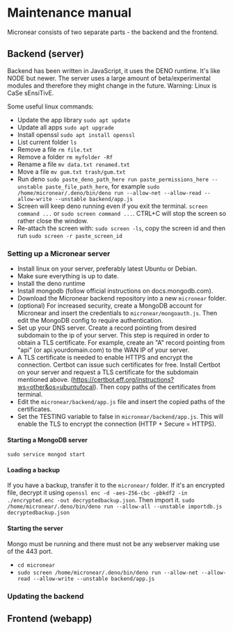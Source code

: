 # Maintenance manual
Micronear consists of two separate parts - the backend and the frontend.

## Backend (server)
Backend has been written in JavaScript, it uses the DENO runtime. It's like NODE but newer.
The server uses a large amount of beta/experimental modules and therefore they might change in the future.
Warning: Linux is CaSe sEnsiTivE.

Some useful linux commands:
- Update the app library `sudo apt update`
- Update all apps `sudo apt upgrade`
- Install openssl `sudo apt install openssl`
- List current folder `ls`
- Remove a file `rm file.txt`
- Remove a folder `rm myfolder -Rf`
- Rename a file `mv data.txt renamed.txt`
- Move a file `mv gum.txt trash/gum.txt`
- Run deno `sudo paste_deno_path_here run paste_permissions_here --unstable paste_file_path_here`, for example `sudo /home/micronear/.deno/bin/deno run --allow-net --allow-read --allow-write --unstable backend/app.js`
- Screen will keep deno running even if you exit the terminal. `screen command ...` or `sudo screen command ...`. CTRL+C will stop the screen so rather close the window.
- Re-attach the screen with: `sudo screen -ls`, copy the screen id and then run `sudo screen -r paste_screen_id`

### Setting up a Micronear server
- Install linux on your server, preferably latest Ubuntu or Debian.
- Make sure everything is up to date.
- Install the deno runtime
- Install mongodb (follow official instructions on docs.mongodb.com).
- Download the Micronear backend repository into a new `micronear` folder.
- (optional) For increased security, create a MongoDB account for Micronear and insert the credentials to `micronear/mongoauth.js`. Then edit the MongoDB config to require authentication.
- Set up your DNS server. Create a record pointing from desired subdomain to the ip of your server. This step is required in order to obtain a TLS certificate. For example, create an "A" record pointing from "api" (or api.yourdomain.com) to the WAN IP of your server.
- A TLS certificate is needed to enable HTTPS and encrypt the connection. Certbot can issue such certificates for free. Install Certbot on your server and request a TLS certificate for the subdomain mentioned above. (https://certbot.eff.org/instructions?ws=other&os=ubuntufocal). Then copy paths of the certificates from terminal.
- Edit the `micronear/backend/app.js` file and insert the copied paths of the certificates.
- Set the TESTING variable to false in `micronear/backend/app.js`. This will enable the TLS to encrypt the connection (HTTP + Secure = HTTPS).

#### Starting a MongoDB server
`sudo service mongod start`

#### Loading a backup
If you have a backup, transfer it to the `micronear/` folder. If it's an encrypted file, decrypt it using `openssl enc -d -aes-256-cbc -pbkdf2 -in ./encrypted.enc -out decryptedbackup.json`.
Then import it. `sudo /home/micronear/.deno/bin/deno run --allow-all --unstable importdb.js decryptedbackup.json`

#### Starting the server
Mongo must be running and there must not be any webserver making use of the 443 port.
- `cd micronear`
- `sudo screen /home/micronear/.deno/bin/deno run --allow-net --allow-read --allow-write --unstable backend/app.js`



### Updating the backend

## Frontend (webapp)